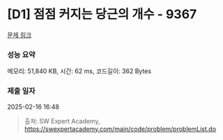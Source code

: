 # [D1] 점점 커지는 당근의 개수 - 9367 

[문제 링크](https://swexpertacademy.com/main/code/problem/problemDetail.do?contestProbId=AW_nY2m6OLADFARY) 

### 성능 요약

메모리: 51,840 KB, 시간: 62 ms, 코드길이: 362 Bytes

### 제출 일자

2025-02-16 16:48



> 출처: SW Expert Academy, https://swexpertacademy.com/main/code/problem/problemList.do